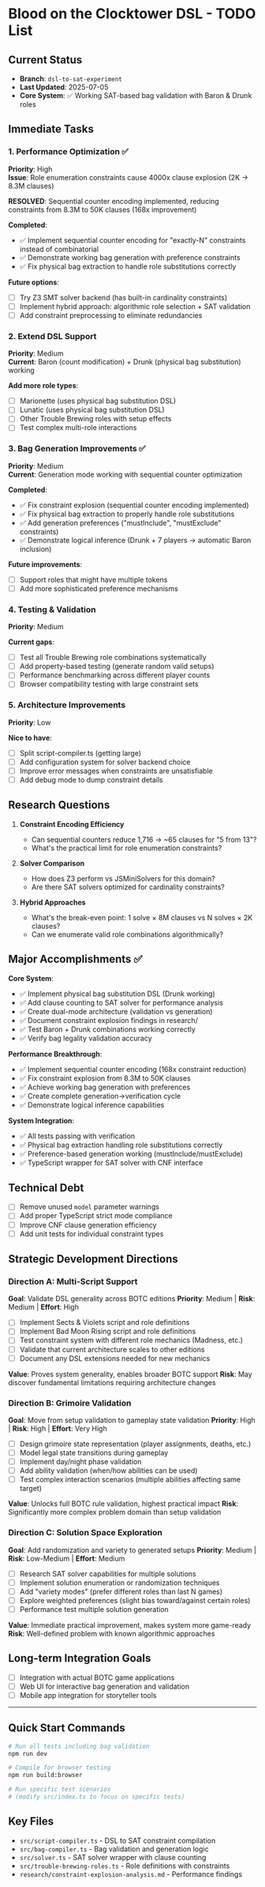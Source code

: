 # Blood on the Clocktower DSL - TODO List

## Current Status
- **Branch**: `dsl-to-sat-experiment`
- **Last Updated**: 2025-07-05
- **Core System**: ✅ Working SAT-based bag validation with Baron & Drunk roles

## Immediate Tasks

### 1. Performance Optimization ✅
**Priority**: High  
**Issue**: Role enumeration constraints cause 4000x clause explosion (2K → 8.3M clauses)

**RESOLVED**: Sequential counter encoding implemented, reducing constraints from 8.3M to 50K clauses (168x improvement)

**Completed**:
- ✅ Implement sequential counter encoding for "exactly-N" constraints instead of combinatorial
- ✅ Demonstrate working bag generation with preference constraints
- ✅ Fix physical bag extraction to handle role substitutions correctly

**Future options**:
- [ ] Try Z3 SMT solver backend (has built-in cardinality constraints)
- [ ] Implement hybrid approach: algorithmic role selection + SAT validation
- [ ] Add constraint preprocessing to eliminate redundancies

### 2. Extend DSL Support
**Priority**: Medium  
**Current**: Baron (count modification) + Drunk (physical bag substitution) working

**Add more role types**:
- [ ] Marionette (uses physical bag substitution DSL)
- [ ] Lunatic (uses physical bag substitution DSL)  
- [ ] Other Trouble Brewing roles with setup effects
- [ ] Test complex multi-role interactions

### 3. Bag Generation Improvements ✅
**Priority**: Medium  
**Current**: Generation mode working with sequential counter optimization

**Completed**:
- ✅ Fix constraint explosion (sequential counter encoding implemented)
- ✅ Fix physical bag extraction to properly handle role substitutions
- ✅ Add generation preferences ("mustInclude", "mustExclude" constraints)
- ✅ Demonstrate logical inference (Drunk + 7 players → automatic Baron inclusion)

**Future improvements**:
- [ ] Support roles that might have multiple tokens
- [ ] Add more sophisticated preference mechanisms

### 4. Testing & Validation
**Priority**: Medium  

**Current gaps**:
- [ ] Test all Trouble Brewing role combinations systematically
- [ ] Add property-based testing (generate random valid setups)
- [ ] Performance benchmarking across different player counts
- [ ] Browser compatibility testing with large constraint sets

### 5. Architecture Improvements
**Priority**: Low  

**Nice to have**:
- [ ] Split script-compiler.ts (getting large)
- [ ] Add configuration system for solver backend choice
- [ ] Improve error messages when constraints are unsatisfiable
- [ ] Add debug mode to dump constraint details

## Research Questions

1. **Constraint Encoding Efficiency**
   - Can sequential counters reduce 1,716 → ~65 clauses for "5 from 13"?
   - What's the practical limit for role enumeration constraints?

2. **Solver Comparison**
   - How does Z3 perform vs JSMiniSolvers for this domain?
   - Are there SAT solvers optimized for cardinality constraints?

3. **Hybrid Approaches**
   - What's the break-even point: 1 solve × 8M clauses vs N solves × 2K clauses?
   - Can we enumerate valid role combinations algorithmically?

## Major Accomplishments ✅

**Core System**:
- ✅ Implement physical bag substitution DSL (Drunk working)
- ✅ Add clause counting to SAT solver for performance analysis
- ✅ Create dual-mode architecture (validation vs generation)
- ✅ Document constraint explosion findings in research/
- ✅ Test Baron + Drunk combinations working correctly
- ✅ Verify bag legality validation accuracy

**Performance Breakthrough**:
- ✅ Implement sequential counter encoding (168x constraint reduction)
- ✅ Fix constraint explosion from 8.3M to 50K clauses
- ✅ Achieve working bag generation with preferences
- ✅ Create complete generation→verification cycle
- ✅ Demonstrate logical inference capabilities

**System Integration**:
- ✅ All tests passing with verification
- ✅ Physical bag extraction handling role substitutions correctly
- ✅ Preference-based generation working (mustInclude/mustExclude)
- ✅ TypeScript wrapper for SAT solver with CNF interface

## Technical Debt

- [ ] Remove unused `model` parameter warnings
- [ ] Add proper TypeScript strict mode compliance
- [ ] Improve CNF clause generation efficiency
- [ ] Add unit tests for individual constraint types

## Strategic Development Directions

### Direction A: Multi-Script Support
**Goal**: Validate DSL generality across BOTC editions
**Priority**: Medium | **Risk**: Medium | **Effort**: High

- [ ] Implement Sects & Violets script and role definitions
- [ ] Implement Bad Moon Rising script and role definitions  
- [ ] Test constraint system with different role mechanics (Madness, etc.)
- [ ] Validate that current architecture scales to other editions
- [ ] Document any DSL extensions needed for new mechanics

**Value**: Proves system generality, enables broader BOTC support
**Risk**: May discover fundamental limitations requiring architecture changes

### Direction B: Grimoire Validation  
**Goal**: Move from setup validation to gameplay state validation
**Priority**: High | **Risk**: High | **Effort**: Very High

- [ ] Design grimoire state representation (player assignments, deaths, etc.)
- [ ] Model legal state transitions during gameplay
- [ ] Implement day/night phase validation
- [ ] Add ability validation (when/how abilities can be used)
- [ ] Test complex interaction scenarios (multiple abilities affecting same target)

**Value**: Unlocks full BOTC rule validation, highest practical impact
**Risk**: Significantly more complex problem domain than setup validation

### Direction C: Solution Space Exploration
**Goal**: Add randomization and variety to generated setups
**Priority**: Medium | **Risk**: Low-Medium | **Effort**: Medium

- [ ] Research SAT solver capabilities for multiple solutions
- [ ] Implement solution enumeration or randomization techniques
- [ ] Add "variety modes" (prefer different roles than last N games)
- [ ] Explore weighted preferences (slight bias toward/against certain roles)
- [ ] Performance test multiple solution generation

**Value**: Immediate practical improvement, makes system more game-ready
**Risk**: Well-defined problem with known algorithmic approaches

## Long-term Integration Goals

- [ ] Integration with actual BOTC game applications
- [ ] Web UI for interactive bag generation and validation
- [ ] Mobile app integration for storyteller tools

---

## Quick Start Commands

```bash
# Run all tests including bag validation
npm run dev

# Compile for browser testing  
npm run build:browser

# Run specific test scenarios
# (modify src/index.ts to focus on specific tests)
```

## Key Files

- `src/script-compiler.ts` - DSL to SAT constraint compilation
- `src/bag-compiler.ts` - Bag validation and generation logic
- `src/solver.ts` - SAT solver wrapper with clause counting
- `src/trouble-brewing-roles.ts` - Role definitions with constraints
- `research/constraint-explosion-analysis.md` - Performance findings